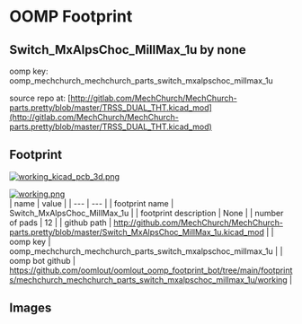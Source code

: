 # OOMP Footprint  
## Switch_MxAlpsChoc_MillMax_1u  by none  
  
oomp key: oomp_mechchurch_mechchurch_parts_switch_mxalpschoc_millmax_1u  
  
source repo at: [http://gitlab.com/MechChurch/MechChurch-parts.pretty/blob/master/TRSS_DUAL_THT.kicad_mod](http://gitlab.com/MechChurch/MechChurch-parts.pretty/blob/master/TRSS_DUAL_THT.kicad_mod)  
## Footprint  
  
[![working_kicad_pcb_3d.png](working_kicad_pcb_3d_600.png)](working_kicad_pcb_3d.png)  
  
[![working.png](working_600.png)](working.png)  
| name | value | 
| --- | --- | 
| footprint name | Switch_MxAlpsChoc_MillMax_1u | 
| footprint description | None | 
| number of pads | 12 | 
| github path | http://github.com/MechChurch/MechChurch-parts.pretty/blob/master/Switch_MxAlpsChoc_MillMax_1u.kicad_mod | 
| oomp key | oomp_mechchurch_mechchurch_parts_switch_mxalpschoc_millmax_1u | 
| oomp bot github | https://github.com/oomlout/oomlout_oomp_footprint_bot/tree/main/footprints/mechchurch_mechchurch_parts_switch_mxalpschoc_millmax_1u/working | 
## Images  
